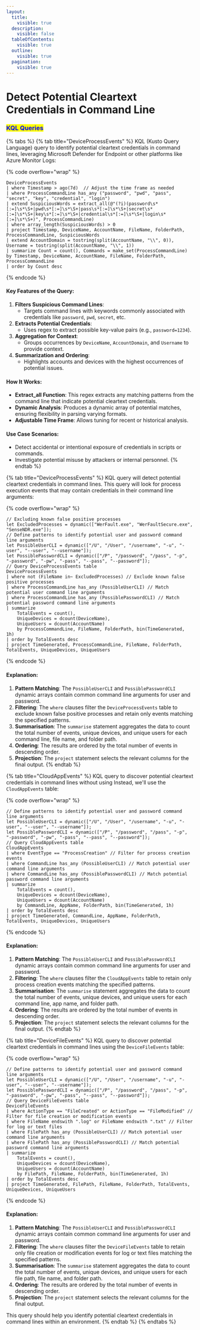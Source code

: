 ```yaml
---
layout:
  title:
    visible: true
  description:
    visible: false
  tableOfContents:
    visible: true
  outline:
    visible: true
  pagination:
    visible: true
---
```


# Detect Potential Cleartext Credentials in Command Line

### <mark style="color:blue;">KQL Queries</mark>

{% tabs %}
{% tab title="DeviceProcessEvents" %}
KQL (Kusto Query Language) query to identify potential cleartext credentials in command lines, leveraging Microsoft Defender for Endpoint or other platforms like Azure Monitor Logs:

{% code overflow="wrap" %}
```kusto
DeviceProcessEvents
| where Timestamp > ago(7d)  // Adjust the time frame as needed
| where ProcessCommandLine has_any ("password", "pwd", "pass", "secret", "key", "credential", "login")
| extend SuspiciousWords = extract_all(@"(?i)(password\s*[:=]\s*\S+|pwd\s*[:=]\s*\S+|pass\s*[:=]\s*\S+|secret\s*[:=]\s*\S+|key\s*[:=]\s*\S+|credential\s*[:=]\s*\S+|login\s*[:=]\s*\S+)", ProcessCommandLine)
| where array_length(SuspiciousWords) > 0
| project Timestamp, DeviceName, AccountName, FileName, FolderPath, ProcessCommandLine, SuspiciousWords
| extend AccountDomain = tostring(split(AccountName, "\\", 0)), Username = tostring(split(AccountName, "\\", 1))
| summarize Count = count(), Commands = make_set(ProcessCommandLine) by Timestamp, DeviceName, AccountName, FileName, FolderPath, ProcessCommandLine
| order by Count desc
```
{% endcode %}

#### Key Features of the Query:

1. **Filters Suspicious Command Lines**:
   * Targets command lines with keywords commonly associated with credentials like `password`, `pwd`, `secret`, etc.
2. **Extracts Potential Credentials**:
   * Uses regex to extract possible key-value pairs (e.g., `password=1234`).
3. **Aggregation for Context**:
   * Groups occurrences by `DeviceName`, `AccountDomain`, and `Username` to provide context.
4. **Summarization and Ordering**:
   * Highlights accounts and devices with the highest occurrences of potential issues.

#### How It Works:

* **Extract\_all Function**: This regex extracts any matching patterns from the command line that indicate potential cleartext credentials.
* **Dynamic Analysis**: Produces a dynamic array of potential matches, ensuring flexibility in parsing varying formats.
* **Adjustable Time Frame**: Allows tuning for recent or historical analysis.

#### Use Case Scenarios:

* Detect accidental or intentional exposure of credentials in scripts or commands.
* Investigate potential misuse by attackers or internal personnel.
{% endtab %}

{% tab title="DeviceProcessEvents" %}
KQL query will detect potential cleartext credentials in command lines. This query will look for process execution events that may contain credentials in their command line arguments:

{% code overflow="wrap" %}
```kusto
// Excluding known false positive processes
let ExcludedProcesses = dynamic(["WerFault.exe", "WerFaultSecure.exe", "SenseNDR.exe"]);
// Define patterns to identify potential user and password command line arguments
let PossibleUserCLI = dynamic(["/U", "/User", "/username", "-u", "-user", "--user", "--username"]);
let PossiblePasswordCLI = dynamic(["/P", "/password", "/pass", "-p", "-password", "-pw", "-pass", "--pass", "--password"]);
// Query DeviceProcessEvents table
DeviceProcessEvents
| where not (FileName in~ ExcludedProcesses) // Exclude known false positive processes
| where ProcessCommandLine has_any (PossibleUserCLI) // Match potential user command line arguments
| where ProcessCommandLine has_any (PossiblePasswordCLI) // Match potential password command line arguments
| summarize
    TotalEvents = count(),
    UniqueDevices = dcount(DeviceName),
    UniqueUsers = dcount(AccountName)
    by ProcessCommandLine, FileName, FolderPath, bin(TimeGenerated, 1h)
| order by TotalEvents desc
| project TimeGenerated, ProcessCommandLine, FileName, FolderPath, TotalEvents, UniqueDevices, UniqueUsers
```
{% endcode %}

#### Explanation:

1. **Pattern Matching**: The `PossibleUserCLI` and `PossiblePasswordCLI` dynamic arrays contain common command line arguments for user and password.
2. **Filtering**: The `where` clauses filter the `DeviceProcessEvents` table to exclude known false positive processes and retain only events matching the specified patterns.
3. **Summarisation**: The `summarise` statement aggregates the data to count the total number of events, unique devices, and unique users for each command line, file name, and folder path.
4. **Ordering**: The results are ordered by the total number of events in descending order.
5. **Projection**: The `project` statement selects the relevant columns for the final output.
{% endtab %}

{% tab title="CloudAppEvents" %}
KQL query to discover potential cleartext credentials in command lines without using Instead, we'll use the `CloudAppEvents` table:

{% code overflow="wrap" %}
```kusto
// Define patterns to identify potential user and password command line arguments
let PossibleUserCLI = dynamic(["/U", "/User", "/username", "-u", "-user", "--user", "--username"]);
let PossiblePasswordCLI = dynamic(["/P", "/password", "/pass", "-p", "-password", "-pw", "-pass", "--pass", "--password"]);
// Query CloudAppEvents table
CloudAppEvents
| where EventType == "ProcessCreation" // Filter for process creation events
| where CommandLine has_any (PossibleUserCLI) // Match potential user command line arguments
| where CommandLine has_any (PossiblePasswordCLI) // Match potential password command line arguments
| summarize
    TotalEvents = count(),
    UniqueDevices = dcount(DeviceName),
    UniqueUsers = dcount(AccountName)
    by CommandLine, AppName, FolderPath, bin(TimeGenerated, 1h)
| order by TotalEvents desc
| project TimeGenerated, CommandLine, AppName, FolderPath, TotalEvents, UniqueDevices, UniqueUsers
```
{% endcode %}

#### Explanation:

1. **Pattern Matching**: The `PossibleUserCLI` and `PossiblePasswordCLI` dynamic arrays contain common command line arguments for user and password.
2. **Filtering**: The `where` clauses filter the `CloudAppEvents` table to retain only process creation events matching the specified patterns.
3. **Summarisation**: The `summarise` statement aggregates the data to count the total number of events, unique devices, and unique users for each command line, app name, and folder path.
4. **Ordering**: The results are ordered by the total number of events in descending order.
5. **Projection**: The `project` statement selects the relevant columns for the final output.
{% endtab %}

{% tab title="DeviceFileEvents" %}
KQL query to discover potential cleartext credentials in command lines using the `DeviceFileEvents` table:

{% code overflow="wrap" %}
```kusto
// Define patterns to identify potential user and password command line arguments
let PossibleUserCLI = dynamic(["/U", "/User", "/username", "-u", "-user", "--user", "--username"]);
let PossiblePasswordCLI = dynamic(["/P", "/password", "/pass", "-p", "-password", "-pw", "-pass", "--pass", "--password"]);
// Query DeviceFileEvents table
DeviceFileEvents
| where ActionType == "FileCreated" or ActionType == "FileModified" // Filter for file creation or modification events
| where FileName endswith ".log" or FileName endswith ".txt" // Filter for log or text files
| where FilePath has_any (PossibleUserCLI) // Match potential user command line arguments
| where FilePath has_any (PossiblePasswordCLI) // Match potential password command line arguments
| summarize
    TotalEvents = count(),
    UniqueDevices = dcount(DeviceName),
    UniqueUsers = dcount(AccountName)
    by FilePath, FileName, FolderPath, bin(TimeGenerated, 1h)
| order by TotalEvents desc
| project TimeGenerated, FilePath, FileName, FolderPath, TotalEvents, UniqueDevices, UniqueUsers
```
{% endcode %}

#### Explanation:

1. **Pattern Matching**: The `PossibleUserCLI` and `PossiblePasswordCLI` dynamic arrays contain common command line arguments for user and password.
2. **Filtering**: The `where` clauses filter the `DeviceFileEvents` table to retain only file creation or modification events for log or text files matching the specified patterns.
3. **Summarisation**: The `summarise` statement aggregates the data to count the total number of events, unique devices, and unique users for each file path, file name, and folder path.
4. **Ordering**: The results are ordered by the total number of events in descending order.
5. **Projection**: The `project` statement selects the relevant columns for the final output.

This query should help you identify potential cleartext credentials in command lines within an environment.
{% endtab %}
{% endtabs %}

